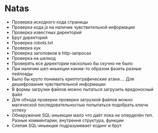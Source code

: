 # Natas

- Проверка исходного кода страницы
- Проверка кода js на наличие чувствительной информации
- Проверка известных директорий
- Брут директорий
- Проверка robots.txt
- Проверка кук
- Проверка заголовков в http-запросах
- Проверка на шелкод
- Проверять все директории насколько бы скучно не было
- При наличии шел иньекции каким-то образом фазить разные пейлоады
- Было бы круто понимать криптографические атаки.... Для дешифрования чувствительной информации
- В формы загрузки файлов можно пытаться загрузить вредоносный файл
- Для обхода проверки проверки загрузкой файлов можно магической последовательностью попытаться подобрать ключк успеху
- Обнаружение SQL-иньекции мало что даёт пока  не оперделён тип. Разные комментарии, внутрення структура, функции
- Слепая SQL-иньекция подразумевает кодинг и брут
